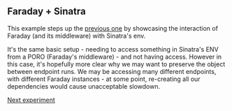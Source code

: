 ## Faraday + Sinatra
This example steps up the [previous one](../04_sinatra_env_basic/README.md) by showcasing the interaction of Faraday (and its middleware) with Sinatra's env.

It's the same basic setup - needing to access something in Sinatra's ENV from a PORO (Faraday's middleware) - and not having access. However in this case, it's hopefully more clear why we may want to preserve the object between endpoint runs. We may be accessing many different endpoints, with different Faraday instances - at some point, re-creating all our dependencies would cause unacceptable slowdown.

[Next experiment](../06_solve_sinatra_env/README.md)
